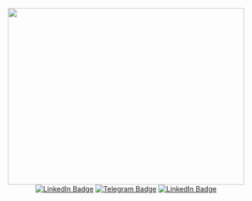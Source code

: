 

<!--

Here are some ideas to get you started:

- 🔭 I’m currently working on ...
- 🌱 I’m currently learning ...
- 👯 I’m looking to collaborate on ...
- 🤔 I’m looking for help with ...
- 💬 Ask me about ...
- 📫 How to reach me: ...
- 😄 Pronouns: ...
- ⚡ Fun fact: ...
-->

<div class="header"align="center">
  <img src="https://media2.giphy.com/media/v1.Y2lkPTc5MGI3NjExZjA2OTMzNWRjMTg1ZjA0NGRjOTBkNDY0OGQ1ZjVjNjM4MTI2NzBkYyZjdD1n/vzO0Vc8b2VBLi/giphy.gif" width="480" height="360"/>
   <div class="badges">
  <a href="https://www.linkedin.com/in/shahzod-akhrarkhodjaev-8b9841251/"><img src="https://img.shields.io/badge/LinkedIn-blue?logo=linkedin&logoColor=white&style=for-the-badge" alt="LinkedIn Badge"/></a>
       <a href="https://t.me/Shoukkoo"><img src="https://img.shields.io/badge/Telegram-informational?logo=telegram&style=for-the-badge" alt="Telegram Badge"/></a>
       <a href=""><img alt="LinkedIn Badge"/></a>
  </div>
 </div>

